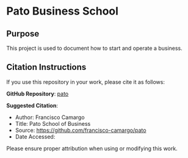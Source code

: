 # Pato Business School

## Purpose

This project is used to document how to start and operate a business.

## Citation Instructions

If you use this repository in your work, please cite it as follows:

**GitHub Repository**: [pato](https://github.com/francisco-camargo/pato)

**Suggested Citation**:

* Author: Francisco Camargo
* Title: Pato School of Business
* Source: <https://github.com/francisco-camargo/pato>
* Date Accessed:

Please ensure proper attribution when using or modifying this work.
